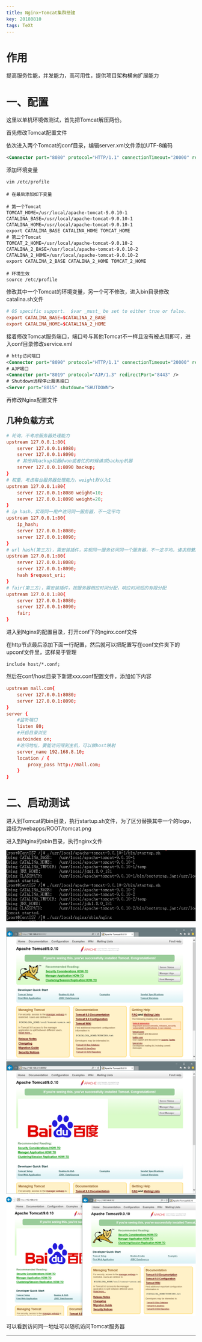 ```yaml
---
title: Nginx+Tomcat集群搭建
key: 20180810
tags: TeXt
---
```


# 作用

提高服务性能，并发能力，高可用性，提供项目架构横向扩展能力

# 一、配置

这里以单机环境做测试，首先把Tomcat解压两份。

首先修改Tomcat配置文件

依次进入两个Tomcat的conf目录，编辑server.xml文件添加UTF-8编码

```xml
<Connector port="8080" protocol="HTTP/1.1" connectionTimeout="20000" redirectPort="8443" URIEncoding="UTF-8"/>
```

添加环境变量
<!--more-->

```shell
vim /etc/profile

# 在最后添加如下变量

# 第一个Tomcat
TOMCAT_HOME=/usr/local/apache-tomcat-9.0.10-1
CATALINA_BASE=/usr/local/apache-tomcat-9.0.10-1
CATALINA_HOME=/usr/local/apache-tomcat-9.0.10-1
export CATALINA_BASE CATALINA_HOME TOMCAT_HOME
# 第二个Tomcat
TOMCAT_2_HOME=/usr/local/apache-tomcat-9.0.10-2
CATALINA_2_BASE=/usr/local/apache-tomcat-9.0.10-2
CATALINA_2_HOME=/usr/local/apache-tomcat-9.0.10-2
export CATALINA_2_BASE CATALINA_2_HOME TOMCAT_2_HOME

# 环境生效
source /etc/profile
```

修改其中一个Tomcat的环境变量，另一个可不修改，进入bin目录修改catalina.sh文件

```conf
# OS specific support.  $var _must_ be set to either true or false.
export CATALINA_BASE=$CATALINA_2_BASE
export CATALINA_HOME=$CATALINA_2_HOME
```

接着修改Tomcat服务端口，端口号与其他Tomcat不一样且没有被占用即可，进入conf目录修改service.xml

```xml
# http访问端口
<Connector port="8090" protocol="HTTP/1.1" connectionTimeout="20000" redirectPort="8443" URIEncoding="UTF-8"/>
# AJP端口
<Connector port="8019" protocol="AJP/1.3" redirectPort="8443" />
# Shutdown远程停止服务端口
<Server port="8015" shutdown="SHUTDOWN">
```

再修改Nginx配置文件

## 几种负载方式

```conf
# 轮询，不考虑服务器处理能力
upstream 127.0.0.1:80{
    server 127.0.0.1:8080;
    server 127.0.0.1:8090;
    # 其他非backup机器dwon或者忙的时候请求backup机器
    server 127.0.0.1:8090 backup;
}
# 权重，考虑每台服务器处理能力，weight默认为1
upstream 127.0.0.1:80{
    server 127.0.0.1:8080 weight=10;
    server 127.0.0.1:8090 weight=20;
}
# ip hash，实现同一用户访问同一服务器，不一定平均
upstream 127.0.0.1:80{
    ip_hash;
    server 127.0.0.1:8080;
    server 127.0.0.1:8090;
}
# url hash(第三方)，需安装插件，实现同一服务访问同一个服务器，不一定平均，请求频繁的url会请求到同一服务器
upstream 127.0.0.1:80{
    server 127.0.0.1:8080;
    server 127.0.0.1:8090;
    hash $request_uri;
}
# fair(第三方)，需安装插件，按服务器相应时间分配，响应时间短的有限分配
upstream 127.0.0.1:80{
    server 127.0.0.1:8080;
    server 127.0.0.1:8090;
    fair;
}
```

进入到Nginx的配置目录，打开conf下的nginx.conf文件

在http节点最后添加下面一行配置，然后就可以把配置写在conf文件夹下的upconf文件里，这样易于管理

```config
include host/*.conf;
```

然后在conf/host目录下新建xxx.conf配置文件，添加如下内容

```conf
upstream mall.com{
    server 127.0.0.1:8080;
    server 127.0.0.1:8090;
}
server {
    #监听端口
    listen 80;
    #开启目录浏览
    autoindex on;
    #访问地址，要能访问得到主机，可以做host映射
    server_name 192.168.8.10;
    location / {
        proxy_pass http://mall.com;
    }
}
```

# 二、启动测试

进入到Tomcat的bin目录，执行startup.sh文件，为了区分替换其中一个的logo，路径为webapps/ROOT/tomcat.png

进入到Nginx的sbin目录，执行nginx文件

![tu](/myres/20180810/20180810000010.png)

![tu](/myres/20180810/20180809235251.png)
![tu](/myres/20180810/20180809235303.png)
![tu](/myres/20180810/20180809235351.png)

可以看到访问同一地址可以随机访问Tomcat服务器

---